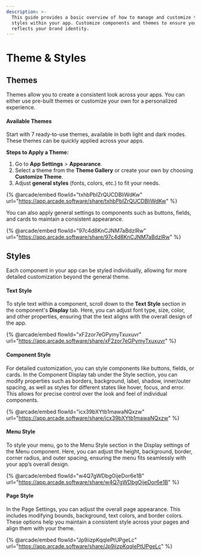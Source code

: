 ```yaml
---
description: >-
  This guide provides a basic overview of how to manage and customize themes and
  styles within your app. Customize components and themes to ensure your app
  reflects your brand identity.
---
```


# Theme & Styles

## Themes

Themes allow you to create a consistent look across your apps. You can either use pre-built themes or customize your own for a personalized experience.

#### Available Themes

Start with 7 ready-to-use themes, available in both light and dark modes. These themes can be quickly applied across your apps.

**Steps to Apply a Theme:**

1. Go to **App Settings** > **Appearance**.
2. Select a theme from the **Theme Gallery** or create your own by choosing **Customize Theme**.
3. Adjust **general styles** (fonts, colors, etc.) to fit your needs.

{% @arcade/embed flowId="txhbPbIZrQUCDBliWdKw" url="https://app.arcade.software/share/txhbPbIZrQUCDBliWdKw" %}

You can also apply general settings to components such as buttons, fields, and cards to maintain a consistent appearance.

{% @arcade/embed flowId="97c4d8KnCJNM7aBdzlRw" url="https://app.arcade.software/share/97c4d8KnCJNM7aBdzlRw" %}

## Styles

Each component in your app can be styled individually, allowing for more detailed customization beyond the general theme.&#x20;

#### Text Style

To style text within a component, scroll down to the **Text Style** section in the component's **Display** tab. Here, you can adjust font type, size, color, and other properties, ensuring that the text aligns with the overall design of the app.

{% @arcade/embed flowId="xF2zor7eGPymyTxuxuvr" url="https://app.arcade.software/share/xF2zor7eGPymyTxuxuvr" %}

#### Component Style

For detailed customization, you can style components like buttons, fields, or cards. In the Component Display tab under the Style section, you can modify properties such as borders, background, label, shadow, inner/outer spacing, as well as styles for different states like hover, focus, and error. This allows for precise control over the look and feel of individual components.

{% @arcade/embed flowId="icx39bXYtb1mawaNQxzw" url="https://app.arcade.software/share/icx39bXYtb1mawaNQxzw" %}

#### Menu Style

To style your menu, go to the Menu Style section in the Display settings of the Menu component. Here, you can adjust the height, background, border, corner radius, and outer spacing, ensuring the menu fits seamlessly with your app’s overall design.

{% @arcade/embed flowId="w4Q7gWDbgOijeDor6e1B" url="https://app.arcade.software/share/w4Q7gWDbgOijeDor6e1B" %}

#### Page Style

In the Page Settings, you can adjust the overall page appearance. This includes modifying bounds, background, text colors, and border colors. These options help you maintain a consistent style across your pages and align them with your theme.

{% @arcade/embed flowId="Jp9iizpKqqlePtUPgeLc" url="https://app.arcade.software/share/Jp9iizpKqqlePtUPgeLc" %}
